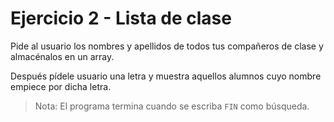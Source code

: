 # Ejercicio 2 - Lista de clase

Pide al usuario los nombres y apellidos de todos tus compañeros de clase y almacénalos en un array.

Después pídele usuario una letra y muestra aquellos alumnos cuyo nombre empiece por dicha letra.

> Nota: El programa termina cuando se escriba `FIN` como búsqueda.
